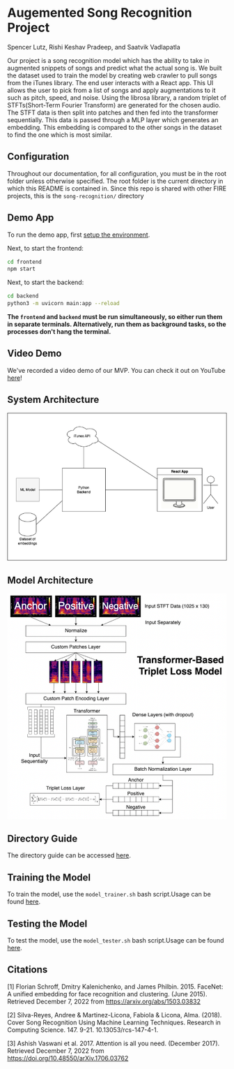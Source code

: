 # Augemented Song Recognition Project

Spencer Lutz, Rishi Keshav Pradeep, and Saatvik Vadlapatla

Our project is a song recognition model which has the ability to take in augmented snippets of songs and predict what the actual song is. We built the dataset used to train the model by creating web crawler to pull songs from the iTunes library. The end user interacts with a React app. This UI allows the user to pick from a list of songs and apply augmentations to it such as pitch, speed, and noise. Using the librosa library, a random triplet of STFTs(Short-Term Fourier Transform) are generated for the chosen audio. The STFT data is then split into patches and then fed into the transformer sequentially. This data is passed through a MLP layer which generates an embedding. This embedding is compared to the other songs in the dataset to find the one which is most similar.

## Configuration

Throughout our documentation, for all configuration, you must be in the root folder unless otherwise specified. The root folder is the current directory in which this README is contained in. Since this repo is shared with other FIRE projects, this is the `song-recognition/` directory

## Demo App

To run the demo app, first [setup the environment](./markdown/setup_env.md).

Next, to start the frontend:

```bash
cd frontend
npm start
```

Next, to start the backend:

```bash
cd backend
python3 -m uvicorn main:app --reload
```

**The `frontend` and `backend` must be run simultaneously, so either run them in separate terminals. Alternatively, run them as background tasks, so the processes don't hang the terminal.**

## Video Demo

We've recorded a video demo of our MVP. You can check it out on YouTube [here](https://youtu.be/F2c38w90WNo)!

## System Architecture

![System Architecture](./images/system-architecture.png)

## Model Architecture

<img src="./images/model_architecture.png" width="800" />

## Directory Guide

The directory guide can be accessed [here](markdown/directory.md).

## Training the Model

To train the model, use the `model_trainer.sh` bash script.Usage can be found [here](./markdown/scripts.md#training-the-model).

## Testing the Model

To test the model, use the `model_tester.sh` bash script.Usage can be found [here](./markdown/scripts.md#testing-the-model).

## Citations

[1] Florian Schroff, Dmitry Kalenichenko, and James Philbin. 2015. FaceNet: A unified embedding for face recognition and clustering. (June 2015). Retrieved December 7, 2022 from https://arxiv.org/abs/1503.03832 

[2] Silva-Reyes, Andree & Martinez-Licona, Fabiola & Licona, Alma. (2018). Cover Song Recognition Using Machine Learning Techniques. Research in Computing Science. 147. 9-21. 10.13053/rcs-147-4-1. 

[3] Ashish Vaswani et al. 2017. Attention is all you need. (December 2017). Retrieved December 7, 2022 from https://doi.org/10.48550/arXiv.1706.03762 

